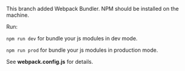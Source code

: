This branch added Webpack Bundler.
NPM should be installed on the machine.

Run:
<p>
<code>npm run dev</code>
for bundle your js modules in dev mode.
</p>
<p>
<code>npm run prod</code>
for bundle your js modules in production mode.
</p>


See <b>webpack.config.js</b> for details.